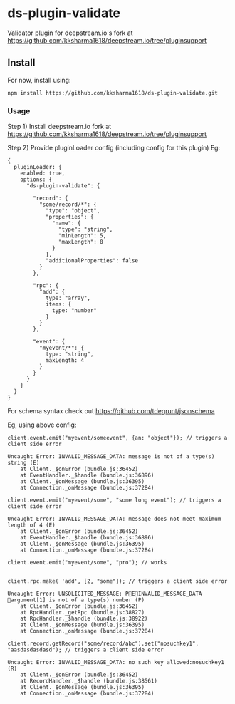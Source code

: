 # ds-plugin-validate

Validator plugin for deepstream.io's fork at https://github.com/kksharma1618/deepstream.io/tree/pluginsupport

## Install
For now, install using:
```
npm install https://github.com/kksharma1618/ds-plugin-validate.git
```

### Usage
Step 1) Install deepstream.io fork at https://github.com/kksharma1618/deepstream.io/tree/pluginsupport

Step 2) Provide pluginLoader config (including config for this plugin)
Eg:
```
{
  pluginLoader: {
    enabled: true,
    options: {
      "ds-plugin-validate": {

        "record": {
          "some/record/*": {
            "type": "object",
            "properties": {
              "name": {
                "type": "string",
                "minLength": 5,
                "maxLength": 8
              }
            },
            "additionalProperties": false
          }
        },

        "rpc": {
          "add": {
            type: "array",
            items: {
              type: "number"
            }
          }
        },

        "event": {
          "myevent/*": {
            type: "string",
            maxLength: 4
          }
        }
      }
    }
  }
}
```

For schema syntax check out https://github.com/tdegrunt/jsonschema

Eg, using above config:
```
client.event.emit("myevent/someevent", {an: "object"}); // triggers a client side error

Uncaught Error: INVALID_MESSAGE_DATA: message is not of a type(s) string (E)
    at Client._$onError (bundle.js:36452)
    at EventHandler._$handle (bundle.js:36896)
    at Client._$onMessage (bundle.js:36395)
    at Connection._onMessage (bundle.js:37284)

client.event.emit("myevent/some", "some long event"); // triggers a client side error

Uncaught Error: INVALID_MESSAGE_DATA: message does not meet maximum length of 4 (E)
    at Client._$onError (bundle.js:36452)
    at EventHandler._$handle (bundle.js:36896)
    at Client._$onMessage (bundle.js:36395)
    at Connection._onMessage (bundle.js:37284)

client.event.emit("myevent/some", "pro"); // works


client.rpc.make( 'add', [2, "some"]); // triggers a client side error

Uncaught Error: UNSOLICITED_MESSAGE: PEINVALID_MESSAGE_DATA argument[1] is not of a type(s) number (P)
    at Client._$onError (bundle.js:36452)
    at RpcHandler._getRpc (bundle.js:38827)
    at RpcHandler._$handle (bundle.js:38922)
    at Client._$onMessage (bundle.js:36395)
    at Connection._onMessage (bundle.js:37284)

client.record.getRecord("some/record/abc").set("nosuchkey1", "aasdasdasdasd"); // triggers a client side error

Uncaught Error: INVALID_MESSAGE_DATA: no such key allowed:nosuchkey1 (R)
    at Client._$onError (bundle.js:36452)
    at RecordHandler._$handle (bundle.js:38561)
    at Client._$onMessage (bundle.js:36395)
    at Connection._onMessage (bundle.js:37284)
```
